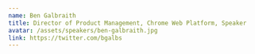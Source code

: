 ```yaml
---
name: Ben Galbraith
title: Director of Product Management, Chrome Web Platform, Speaker
avatar: /assets/speakers/ben-galbraith.jpg
link: https://twitter.com/bgalbs
---
```

